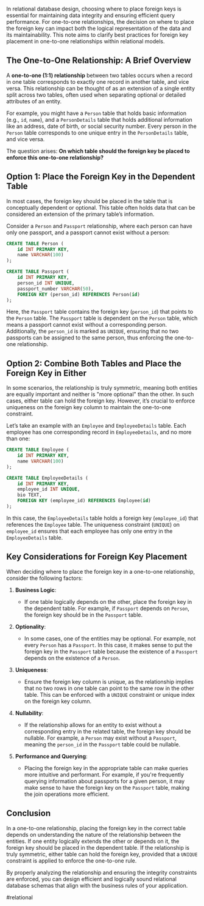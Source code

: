 In relational database design, choosing where to place foreign keys is essential for maintaining data integrity and ensuring efficient query performance. For one-to-one relationships, the decision on where to place the foreign key can impact both the logical representation of the data and its maintainability. This note aims to clarify best practices for foreign key placement in one-to-one relationships within relational models.

## The One-to-One Relationship: A Brief Overview

A **one-to-one (1:1) relationship** between two tables occurs when a record in one table corresponds to exactly one record in another table, and vice versa. This relationship can be thought of as an extension of a single entity split across two tables, often used when separating optional or detailed attributes of an entity.

For example, you might have a `Person` table that holds basic information (e.g., `id`, `name`), and a `PersonDetails` table that holds additional information like an address, date of birth, or social security number. Every person in the `Person` table corresponds to one unique entry in the `PersonDetails` table, and vice versa.

The question arises: **On which table should the foreign key be placed to enforce this one-to-one relationship?**

## Option 1: Place the Foreign Key in the Dependent Table

In most cases, the foreign key should be placed in the table that is conceptually dependent or optional. This table often holds data that can be considered an extension of the primary table’s information.

Consider a `Person` and `Passport` relationship, where each person can have only one passport, and a passport cannot exist without a person:

```sql
CREATE TABLE Person (
    id INT PRIMARY KEY,
    name VARCHAR(100)
);

CREATE TABLE Passport (
    id INT PRIMARY KEY,
    person_id INT UNIQUE,
    passport_number VARCHAR(50),
    FOREIGN KEY (person_id) REFERENCES Person(id)
);
```

Here, the `Passport` table contains the foreign key (`person_id`) that points to the `Person` table. The `Passport` table is dependent on the `Person` table, which means a passport cannot exist without a corresponding person. Additionally, the `person_id` is marked as `UNIQUE`, ensuring that no two passports can be assigned to the same person, thus enforcing the one-to-one relationship.

## Option 2: Combine Both Tables and Place the Foreign Key in Either

In some scenarios, the relationship is truly symmetric, meaning both entities are equally important and neither is "more optional" than the other. In such cases, either table can hold the foreign key. However, it’s crucial to enforce uniqueness on the foreign key column to maintain the one-to-one constraint.

Let’s take an example with an `Employee` and `EmployeeDetails` table. Each employee has one corresponding record in `EmployeeDetails`, and no more than one:

```sql
CREATE TABLE Employee (
    id INT PRIMARY KEY,
    name VARCHAR(100)
);

CREATE TABLE EmployeeDetails (
    id INT PRIMARY KEY,
    employee_id INT UNIQUE,
    bio TEXT,
    FOREIGN KEY (employee_id) REFERENCES Employee(id)
);
```

In this case, the `EmployeeDetails` table holds a foreign key (`employee_id`) that references the `Employee` table. The uniqueness constraint (`UNIQUE`) on `employee_id` ensures that each employee has only one entry in the `EmployeeDetails` table.

## Key Considerations for Foreign Key Placement

When deciding where to place the foreign key in a one-to-one relationship, consider the following factors:

1. **Business Logic**:
   - If one table logically depends on the other, place the foreign key in the dependent table. For example, if `Passport` depends on `Person`, the foreign key should be in the `Passport` table.

2. **Optionality**:
   - In some cases, one of the entities may be optional. For example, not every `Person` has a `Passport`. In this case, it makes sense to put the foreign key in the `Passport` table because the existence of a `Passport` depends on the existence of a `Person`.

3. **Uniqueness**:
   - Ensure the foreign key column is unique, as the relationship implies that no two rows in one table can point to the same row in the other table. This can be enforced with a `UNIQUE` constraint or unique index on the foreign key column.

4. **Nullability**:
   - If the relationship allows for an entity to exist without a corresponding entry in the related table, the foreign key should be nullable. For example, a `Person` may exist without a `Passport`, meaning the `person_id` in the `Passport` table could be nullable.

5. **Performance and Querying**:
   - Placing the foreign key in the appropriate table can make queries more intuitive and performant. For example, if you're frequently querying information about passports for a given person, it may make sense to have the foreign key on the `Passport` table, making the join operations more efficient.

## Conclusion

In a one-to-one relationship, placing the foreign key in the correct table depends on understanding the nature of the relationship between the entities. If one entity logically extends the other or depends on it, the foreign key should be placed in the dependent table. If the relationship is truly symmetric, either table can hold the foreign key, provided that a `UNIQUE` constraint is applied to enforce the one-to-one rule.

By properly analyzing the relationship and ensuring the integrity constraints are enforced, you can design efficient and logically sound relational database schemas that align with the business rules of your application.

<!-- Keywords -->
#relational
<!-- /Keywords -->

